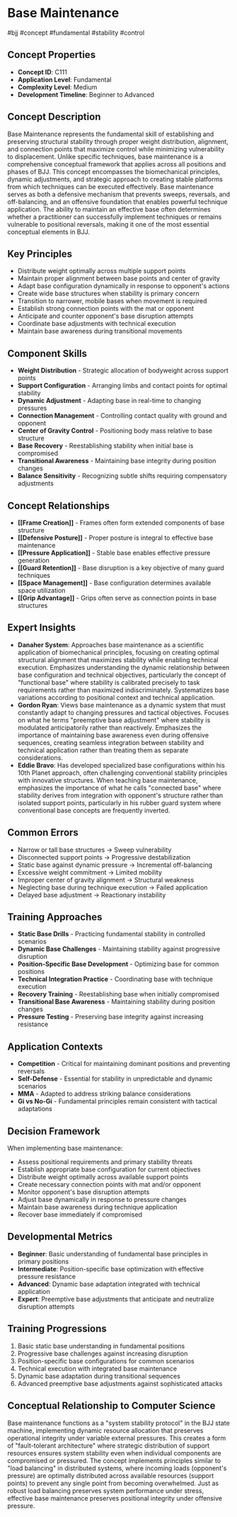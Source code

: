 # Base Maintenance
#bjj #concept #fundamental #stability #control

## Concept Properties
- **Concept ID**: C111
- **Application Level**: Fundamental
- **Complexity Level**: Medium
- **Development Timeline**: Beginner to Advanced

## Concept Description
Base Maintenance represents the fundamental skill of establishing and preserving structural stability through proper weight distribution, alignment, and connection points that maximize control while minimizing vulnerability to displacement. Unlike specific techniques, base maintenance is a comprehensive conceptual framework that applies across all positions and phases of BJJ. This concept encompasses the biomechanical principles, dynamic adjustments, and strategic approach to creating stable platforms from which techniques can be executed effectively. Base maintenance serves as both a defensive mechanism that prevents sweeps, reversals, and off-balancing, and an offensive foundation that enables powerful technique application. The ability to maintain an effective base often determines whether a practitioner can successfully implement techniques or remains vulnerable to positional reversals, making it one of the most essential conceptual elements in BJJ.

## Key Principles
- Distribute weight optimally across multiple support points
- Maintain proper alignment between base points and center of gravity
- Adapt base configuration dynamically in response to opponent's actions
- Create wide base structures when stability is primary concern
- Transition to narrower, mobile bases when movement is required
- Establish strong connection points with the mat or opponent
- Anticipate and counter opponent's base disruption attempts
- Coordinate base adjustments with technical execution
- Maintain base awareness during transitional movements

## Component Skills
- **Weight Distribution** - Strategic allocation of bodyweight across support points
- **Support Configuration** - Arranging limbs and contact points for optimal stability
- **Dynamic Adjustment** - Adapting base in real-time to changing pressures
- **Connection Management** - Controlling contact quality with ground and opponent
- **Center of Gravity Control** - Positioning body mass relative to base structure
- **Base Recovery** - Reestablishing stability when initial base is compromised
- **Transitional Awareness** - Maintaining base integrity during position changes
- **Balance Sensitivity** - Recognizing subtle shifts requiring compensatory adjustments

## Concept Relationships
- **[[Frame Creation]]** - Frames often form extended components of base structure
- **[[Defensive Posture]]** - Proper posture is integral to effective base maintenance
- **[[Pressure Application]]** - Stable base enables effective pressure generation
- **[[Guard Retention]]** - Base disruption is a key objective of many guard techniques
- **[[Space Management]]** - Base configuration determines available space utilization
- **[[Grip Advantage]]** - Grips often serve as connection points in base structures

## Expert Insights
- **Danaher System**: Approaches base maintenance as a scientific application of biomechanical principles, focusing on creating optimal structural alignment that maximizes stability while enabling technical execution. Emphasizes understanding the dynamic relationship between base configuration and technical objectives, particularly the concept of "functional base" where stability is calibrated precisely to task requirements rather than maximized indiscriminately. Systematizes base variations according to positional context and technical application.
- **Gordon Ryan**: Views base maintenance as a dynamic system that must constantly adapt to changing pressures and tactical objectives. Focuses on what he terms "preemptive base adjustment" where stability is modulated anticipatorily rather than reactively. Emphasizes the importance of maintaining base awareness even during offensive sequences, creating seamless integration between stability and technical application rather than treating them as separate considerations.
- **Eddie Bravo**: Has developed specialized base configurations within his 10th Planet approach, often challenging conventional stability principles with innovative structures. When teaching base maintenance, emphasizes the importance of what he calls "connected base" where stability derives from integration with opponent's structure rather than isolated support points, particularly in his rubber guard system where conventional base concepts are frequently inverted.

## Common Errors
- Narrow or tall base structures → Sweep vulnerability
- Disconnected support points → Progressive destabilization
- Static base against dynamic pressure → Incremental off-balancing
- Excessive weight commitment → Limited mobility
- Improper center of gravity alignment → Structural weakness
- Neglecting base during technique execution → Failed application
- Delayed base adjustment → Reactionary instability

## Training Approaches
- **Static Base Drills** - Practicing fundamental stability in controlled scenarios
- **Dynamic Base Challenges** - Maintaining stability against progressive disruption
- **Position-Specific Base Development** - Optimizing base for common positions
- **Technical Integration Practice** - Coordinating base with technique execution
- **Recovery Training** - Reestablishing base when initially compromised
- **Transitional Base Awareness** - Maintaining stability during position changes
- **Pressure Testing** - Preserving base integrity against increasing resistance

## Application Contexts
- **Competition** - Critical for maintaining dominant positions and preventing reversals
- **Self-Defense** - Essential for stability in unpredictable and dynamic scenarios
- **MMA** - Adapted to address striking balance considerations
- **Gi vs No-Gi** - Fundamental principles remain consistent with tactical adaptations

## Decision Framework
When implementing base maintenance:
- Assess positional requirements and primary stability threats
- Establish appropriate base configuration for current objectives
- Distribute weight optimally across available support points
- Create necessary connection points with mat and/or opponent
- Monitor opponent's base disruption attempts
- Adjust base dynamically in response to pressure changes
- Maintain base awareness during technique application
- Recover base immediately if compromised

## Developmental Metrics
- **Beginner**: Basic understanding of fundamental base principles in primary positions
- **Intermediate**: Position-specific base optimization with effective pressure resistance
- **Advanced**: Dynamic base adaptation integrated with technical application
- **Expert**: Preemptive base adjustments that anticipate and neutralize disruption attempts

## Training Progressions
1. Basic static base understanding in fundamental positions
2. Progressive base challenges against increasing disruption
3. Position-specific base configurations for common scenarios
4. Technical execution with integrated base maintenance
5. Dynamic base adaptation during transitional sequences
6. Advanced preemptive base adjustments against sophisticated attacks

## Conceptual Relationship to Computer Science
Base maintenance functions as a "system stability protocol" in the BJJ state machine, implementing dynamic resource allocation that preserves operational integrity under variable external pressures. This creates a form of "fault-tolerant architecture" where strategic distribution of support resources ensures system stability even when individual components are compromised or pressured. The concept implements principles similar to "load balancing" in distributed systems, where incoming loads (opponent's pressure) are optimally distributed across available resources (support points) to prevent any single point from becoming overwhelmed. Just as robust load balancing preserves system performance under stress, effective base maintenance preserves positional integrity under offensive pressure.
